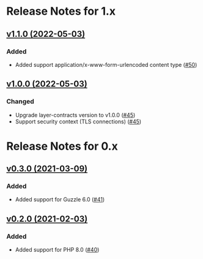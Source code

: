 # Release Notes for 1.x

## [v1.1.0 (2022-05-03)](https://github.com/easy-http/guzzle-layer/compare/v1.0.0...v1.1.0)

### Added
- Added support application/x-www-form-urlencoded content type ([#50](https://github.com/easy-http/guzzle-layer/pull/50))

## [v1.0.0 (2022-05-03)](https://github.com/easy-http/guzzle-layer/compare/v0.3.0...v1.0.0)

### Changed
- Upgrade layer-contracts version to v1.0.0 ([#45](https://github.com/easy-http/guzzle-layer/pull/45))
- Support security context (TLS connections) ([#45](https://github.com/easy-http/guzzle-layer/pull/45))

# Release Notes for 0.x

## [v0.3.0 (2021-03-09)](https://github.com/easy-http/guzzle-layer/compare/v0.2.0...v0.3.0)

### Added
- Added support for Guzzle 6.0 ([#41](https://github.com/easy-http/guzzle-layer/pull/41))

## [v0.2.0 (2021-02-03)](https://github.com/easy-http/guzzle-layer/compare/v0.1.0...v0.2.0)

### Added
- Added support for PHP 8.0 ([#40](https://github.com/easy-http/guzzle-layer/pull/40))
